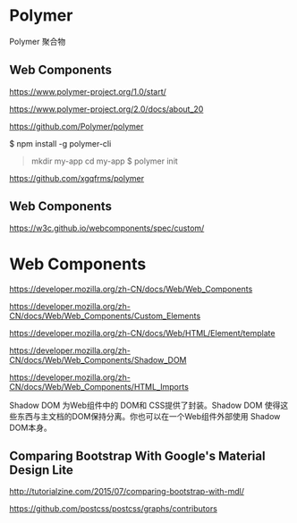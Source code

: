# Polymer



Polymer 聚合物

## Web Components

https://www.polymer-project.org/1.0/start/

https://www.polymer-project.org/2.0/docs/about_20



https://github.com/Polymer/polymer




$ npm install -g polymer-cli
> mkdir my-app
> cd my-app
$ polymer init



https://github.com/xgqfrms/polymer








## Web Components


https://w3c.github.io/webcomponents/spec/custom/








# Web Components

https://developer.mozilla.org/zh-CN/docs/Web/Web_Components


https://developer.mozilla.org/zh-CN/docs/Web/Web_Components/Custom_Elements


https://developer.mozilla.org/zh-CN/docs/Web/HTML/Element/template


https://developer.mozilla.org/zh-CN/docs/Web/Web_Components/Shadow_DOM


https://developer.mozilla.org/zh-CN/docs/Web/Web_Components/HTML_Imports




Shadow DOM 为Web组件中的 DOM和 CSS提供了封装。Shadow DOM 使得这些东西与主文档的DOM保持分离。你也可以在一个Web组件外部使用 Shadow DOM本身。






## Comparing Bootstrap With Google's Material Design Lite


http://tutorialzine.com/2015/07/comparing-bootstrap-with-mdl/


https://github.com/postcss/postcss/graphs/contributors












